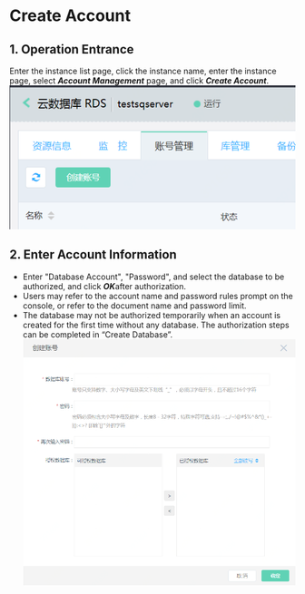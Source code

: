 # Create Account

## 1. Operation Entrance
Enter the instance list page, click the instance name, enter the instance page, select ***Account Management*** page, and click ***Create Account***. <br/>
![Create Account 1](../../../image/RDS/Create-Account-1.png)


## 2. Enter Account Information
- Enter "Database Account", "Password", and select the database to be authorized, and click ***OK***after authorization.
- Users may refer to the account name and password rules prompt on the console, or refer to the document name and password limit.
- The database may not be authorized temporarily when an account is created for the first time without any database. The authorization steps can be completed in “Create Database”.
![Create Account 2](../../../image/RDS/Create-Account-2.png)
